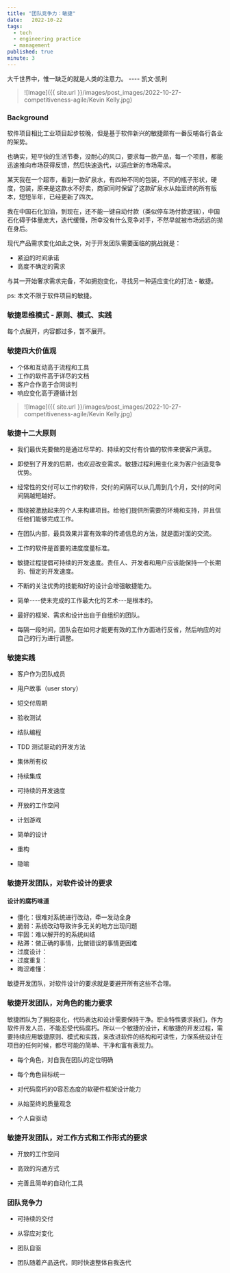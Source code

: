 ```yaml
---
title: "团队竞争力：敏捷"
date:   2022-10-22
tags:
  - tech
  - engineering practice
  - management
published: true
minute: 3
---
```


大千世界中，惟一缺乏的就是人类的注意力。 ---- 凯文·凯利

> ![Image]({{ site.url }}/images/post_images/2022-10-27-competitiveness-agile/Kevin Kelly.jpg)

### Background

软件项目相比工业项目起步较晚，但是基于软件新兴的敏捷颇有一番反哺各行各业的架势。

也确实，短平快的生活节奏，没耐心的风口，要求每一款产品，每一个项目，都能迅速推向市场获得反馈，然后快速迭代，以适应新的市场需求。

某天我在一个超市，看到一款矿泉水，有四种不同的包装，不同的瓶子形状，硬度，包装，原来是这款水不好卖，商家同时保留了这款矿泉水从始至终的所有版本，短短半年，已经更新了四次。

我在中国石化加油，到现在，还不能一键自动付款（类似停车场付款逻辑），中国石化碍于体量庞大，迭代缓慢，所幸没有什么竞争对手，不然早就被市场远远的抛在身后。

现代产品需求变化如此之快，对于开发团队需要面临的挑战就是：

* 紧迫的时间承诺
* 高度不确定的需求

与其一开始奢求需求完备，不如拥抱变化，寻找另一种适应变化的打法 - 敏捷。

ps: 本文不限于软件项目的敏捷。

### 敏捷思维模式 - 原则、模式、实践

每个点展开，内容都过多，暂不展开。

### 敏捷四大价值观

* 个体和互动高于流程和工具
* 工作的软件高于详尽的文档
* 客户合作高于合同谈判
* 响应变化高于遵循计划

> ![Image]({{ site.url }}/images/post_images/2022-10-27-competitiveness-agile/Kevin Kelly.jpg)

### 敏捷十二大原则

* 我们最优先要做的是通过尽早的、持续的交付有价值的软件来使客户满意。

* 即使到了开发的后期，也欢迎改变需求。敏捷过程利用变化来为客户创造竞争优势。

* 经常性的交付可以工作的软件，交付的间隔可以从几周到几个月，交付的时间间隔越短越好。

* 围绕被激励起来的个人来构建项目。给他们提供所需要的环境和支持，并且信任他们能够完成工作。

* 在团队内部，最具效果并富有效率的传递信息的方法，就是面对面的交流。

* 工作的软件是首要的进度度量标准。

* 敏捷过程提倡可持续的开发速度。责任人、开发者和用户应该能保持一个长期的、恒定的开发速度。

* 不断的关注优秀的技能和好的设计会增强敏捷能力。

* 简单----使未完成的工作最大化的艺术---是根本的。

* 最好的框架、需求和设计出自于自组织的团队。

* 每隔一段时间，团队会在如何才能更有效的工作方面进行反省，然后响应的对自己的行为进行调整。

### 敏捷实践

* 客户作为团队成员

* 用户故事（user story）

* 短交付周期

* 验收测试

* 结队编程

* TDD 测试驱动的开发方法

* 集体所有权

* 持续集成

* 可持续的开发速度

* 开放的工作空间

* 计划游戏

* 简单的设计

* 重构

* 隐喻

### 敏捷开发团队，对软件设计的要求

#### 设计的腐朽味道

* 僵化：很难对系统进行改动，牵一发动全身
* 脆弱：系统改动导致许多无关的地方出现问题
* 牢固：难以解开的的系统纠结
* 粘滞：做正确的事情，比做错误的事情更困难
* 过度设计：
* 过度重复：
* 晦涩难懂：

敏捷开发团队，对软件设计的要求就是要避开所有这些不合理。

### 敏捷开发团队，对角色的能力要求

敏捷团队为了拥抱变化，代码表达和设计需要保持干净。职业特性要求我们，作为软件开发人员，不能忍受代码腐朽。所以一个敏捷的设计，和敏捷的开发过程，需要持续应用敏捷原则、模式和实践，来改进软件的结构和可读性，力保系统设计在项目的任何时候，都尽可能的简单、干净和富有表现力。

* 每个角色，对自我在团队的定位明确

* 每个角色目标统一

* 对代码腐朽的0容忍态度的软硬件框架设计能力

* 从始至终的质量观念

* 个人自驱动

### 敏捷开发团队，对工作方式和工作形式的要求

* 开放的工作空间

* 高效的沟通方式

* 完善且简单的自动化工具

### 团队竞争力

* 可持续的交付

* 从容应对变化

* 团队自驱

* 团队随着产品迭代，同时快速整体自我迭代
